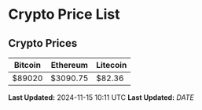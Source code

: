 # Crypto Price List

## Crypto Prices
| Bitcoin | Ethereum | Litecoin |
| ------- | -------- | -------- |
| $89020 | $3090.75 | $82.36 |
**Last Updated:** 2024-11-15 10:11 UTC
**Last Updated:** $DATE$
